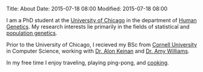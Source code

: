 Title: About
Date: 2015-07-18 08:00
Modified: 2015-07-18 08:00


I am a PhD student at the [University of Chicago](http://www.uchicago.edu/) in the department of [Human Genetics](https://genes.uchicago.edu/). My research interests lie primarily in the fields of statistical and [population genetics](https://en.wikipedia.org/wiki/Population_genetics). 

Prior to the University of Chicago, I recieved my BSc from [Cornell University](http://www.cornell.edu/) in Computer Science, working with [Dr. Alon Keinan](http://keinanlab.cb.bscb.cornell.edu/content/people) and [Dr. Amy Williams](http://williamslab.bscb.cornell.edu/).

In my free time I enjoy traveling, playing ping-pong, and [cooking](https://github.com/arjunbiddanda/Recipes/blob/master/cookbook.pdf).

